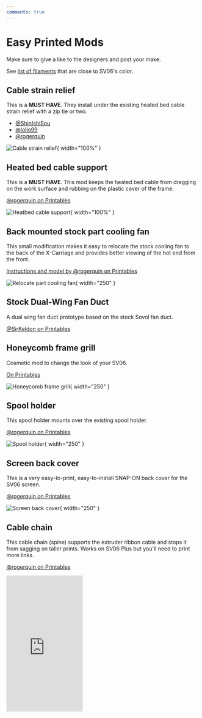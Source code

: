```yaml
---
comments: true
---
```


# Easy Printed Mods

Make sure to give a like to the designers and post your make.

See [list of filaments](/Parts/printable-parts/#sovol-colored-filament) that are close to SV06's color.

## Cable strain relief

This is a **MUST HAVE**. They install under the existing heated bed cable strain relief with a zip tie or two.

- [@ShinIshiSou](https://www.printables.com/model/452682-sovol-sv06-strain-relief)
- [@lollo99](https://www.printables.com/model/423797-cable-strain-relief-for-sovol-sv06-curve)
- [@rogerquin](https://www.printables.com/model/409660)

![Cable strain relief](/images/upgrades/cable_strain_relief.webp){ width="100%" }

## Heated bed cable support

This is a **MUST HAVE**. This mod keeps the heated bed cable from dragging on the work surface and rubbing on the plastic cover of the frame.

[@rogerquin on Printables](https://www.printables.com/model/409689-heatbed-cable-support-for-sovol-sv06-3d-printer)

![Heatbed cable support](/images/upgrades/heatbed_cable_support.webp){ width="100%" }

## Back mounted stock part cooling fan

This small modification makes it easy to relocate the stock cooling fan to the back of the X-Carriage and provides better viewing of the hot end from the front.

[Instructions and model by @rogerquin on Printables](https://www.printables.com/model/447126-back-mounted-cooling-fan-duct-for-sovol-sv06-3d-pr)

![Relocate part cooling fan](/images/upgrades/relocate_cooling_fan.webp){ width="250"  }

## Stock Dual-Wing Fan Duct

A dual wing fan duct prototype based on the stock Sovol fan duct.

[@SirKeldon on Printables](https://www.printables.com/model/417565-sovol-sv06-stock-dual-wing-fan-duct-wip)

## Honeycomb frame grill

Cosmetic mod to change the look of your SV06.

[On Printables](https://www.printables.com/model/413070-sovol-sv06-honeycomb-style-front-and-back-grill)

![Honeycomb frame grill](/images/upgrades/honeycomb_grill.webp){ width="250"  }

## Spool holder

This spool holder mounts over the existing spool holder. 

[@rogerquin on Printables](https://www.printables.com/model/447467-cable-chain-spine-for-sovol-sv06-3d-printer-extrud)

![Spool holder](/images/upgrades/spool_holder.webp){ width="250"  }

## Screen back cover

This is a very easy-to-print, easy-to-install SNAP-ON back cover for the SV06 screen.

[@rogerquin on Printables](https://www.printables.com/model/409672)

![Screen back cover](/images/upgrades/screen_back_cover.webp){ width="250"  }

## Cable chain

This cable chain (spine) supports the extruder ribbon cable and stops it from sagging on taller prints. Works on SV06 Plus but you'll need to print more links.

[@rogerquin on Printables](https://www.printables.com/model/447467-cable-chain-spine-for-sovol-sv06-3d-printer-extrud)

<iframe width="200" height="356" src="https://www.youtube.com/embed/bT2nM9XymbM" title="Cable spine for Sovol SV06 (Plus)" frameborder="0" allow="accelerometer; autoplay; clipboard-write; encrypted-media; gyroscope; picture-in-picture; web-share" allowfullscreen></iframe>

